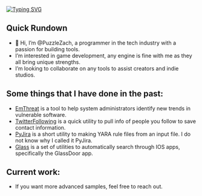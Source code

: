 [![Typing SVG](https://readme-typing-svg.demolab.com?font=Lato&weight=800&size=22&duration=3000&pause=50&center=true&multiline=true&repeat=false&width=900&height=60&lines=I'm+Zach%2C+let's+code.;Programmer)](https://git.io/typing-svg)

## Quick Rundown
- 👋 Hi, I’m @PuzzleZach, a programmer in the tech industry with a passion for building tools.
- I’m interested in game development, any engine is fine with me as they all bring unique strengths. 
- I’m looking to collaborate on any tools to assist creators and indie studios.

## Some things that I have done in the past:
- [EmThreat](https://github.com/PuzzleZach/EmThreat) is a tool to help system administrators identify new trends in vulnerable software. 
- [TwitterFollowing](https://github.com/PuzzleZach/TwitterFollowing) is a quick utility to pull info of people you follow to save contact information.
- [PyJira](https://github.com/PuzzleZach/PyJira) is a short utility to making YARA rule files from an input file. I do not know why I called it PyJira.
- [Glass](https://github.com/PuzzleZach/lookingglass) is a set of utilities to automatically search through IOS apps, specifically the GlassDoor app.

## Current work:
- If you want more advanced samples, feel free to reach out.
